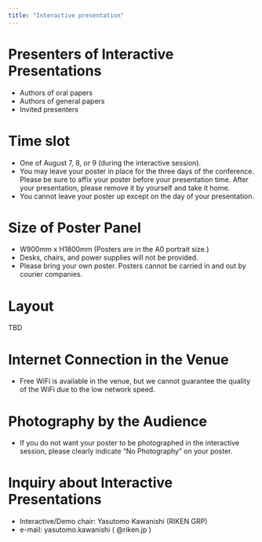 ```yaml
---
title: "Interactive presentation"
---
```


# Presenters of Interactive Presentations

- Authors of oral papers
- Authors of general papers
- Invited presenters

# Time slot

- One of August 7, 8, or 9 (during the interactive session).
- You may leave your poster in place for the three days of the conference. 
Please be sure to affix your poster before your presentation time. After your presentation, please remove it by yourself and take it home.
- You cannot leave your poster up except on the day of your presentation.

# Size of Poster Panel

- W900mm x H1800mm (Posters are in the A0 portrait size.)
- Desks, chairs, and power supplies will not be provided.
- Please bring your own poster. Posters cannot be carried in and out by courier companies.

# Layout

TBD

# Internet Connection in the Venue

- Free WiFi is available in the venue, but we cannot guarantee the quality of the WiFi due to the low network speed.

# Photography by the Audience

- If you do not want your poster to be photographed in the interactive session, please clearly indicate “No Photography” on your poster.

# Inquiry about Interactive Presentations

- Interactive/Demo chair: Yasutomo Kawanishi (RIKEN GRP)
- e-mail: yasutomo.kawanishi ( @riken.jp )

